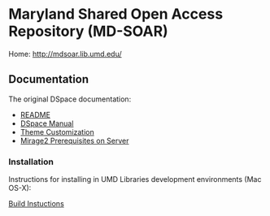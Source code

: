 # Maryland Shared Open Access Repository (MD-SOAR)

Home: http://mdsoar.lib.umd.edu/

## Documentation

The original DSpace documentation:

* [README](README-DSPACE.md)
* [DSpace Manual](dspace/docs/pdf/DSpace-Manual.pdf)
* [Theme Customization](dspace/docs/ThemeCustomization.md)
* [Mirage2 Prerequisites on Server](dspace/docs/Mirage2PrerequisitesOnServer.md)

### Installation
Instructions for installing in UMD Libraries development environments (Mac OS-X):

[Build Instuctions](dspace/docs/LocalBuildInstructions.md)
